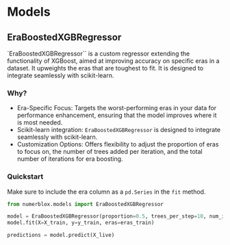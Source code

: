# Models

## EraBoostedXGBRegressor

`EraBoostedXGBRegressor`` is a custom regressor extending the functionality of XGBoost, aimed at improving accuracy on specific eras in a dataset. It upweights the eras that are toughest to fit. It is designed to integrate seamlessly with scikit-learn.

### Why?
- Era-Specific Focus: Targets the worst-performing eras in your data for performance enhancement, ensuring that the model improves where it is most needed.
- Scikit-learn integration: `EraBoostedXGBRegressor` is designed to integrate seamlessly with scikit-learn.
- Customization Options: Offers flexibility to adjust the proportion of eras to focus on, the number of trees added per iteration, and the total number of iterations for era boosting.

### Quickstart

Make sure to include the era column as a `pd.Series` in the `fit` method.
```python
from numerblox.models import EraBoostedXGBRegressor

model = EraBoostedXGBRegressor(proportion=0.5, trees_per_step=10, num_iters=20)
model.fit(X=X_train, y=y_train, eras=eras_train)

predictions = model.predict(X_live)
```